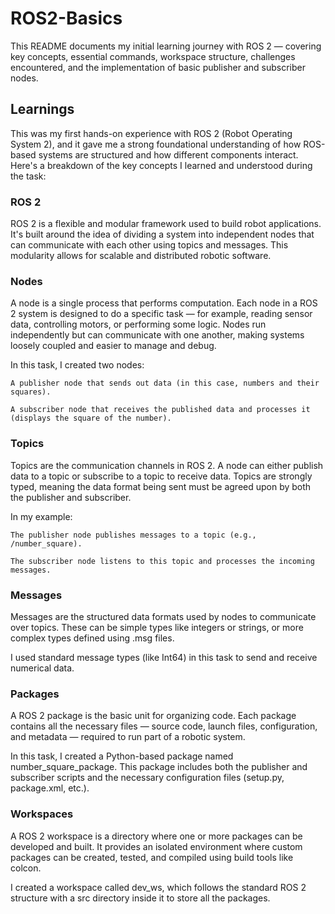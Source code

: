 # ROS2-Basics

This README documents my initial learning journey with ROS 2 — covering key concepts, essential commands, workspace structure, challenges encountered, and the implementation of basic publisher and subscriber nodes.

## Learnings

This was my first hands-on experience with ROS 2 (Robot Operating System 2), and it gave me a strong foundational understanding of how ROS-based systems are structured and how different components interact. Here's a breakdown of the key concepts I learned and understood during the task:
### ROS 2

ROS 2 is a flexible and modular framework used to build robot applications. It's built around the idea of dividing a system into independent nodes that can communicate with each other using topics and messages. This modularity allows for scalable and distributed robotic software.

### Nodes

A node is a single process that performs computation. Each node in a ROS 2 system is designed to do a specific task — for example, reading sensor data, controlling motors, or performing some logic. Nodes run independently but can communicate with one another, making systems loosely coupled and easier to manage and debug.

In this task, I created two nodes:

    A publisher node that sends out data (in this case, numbers and their squares).

    A subscriber node that receives the published data and processes it (displays the square of the number).

### Topics

Topics are the communication channels in ROS 2. A node can either publish data to a topic or subscribe to a topic to receive data. Topics are strongly typed, meaning the data format being sent must be agreed upon by both the publisher and subscriber.

In my example:

    The publisher node publishes messages to a topic (e.g., /number_square).

    The subscriber node listens to this topic and processes the incoming messages.

### Messages

Messages are the structured data formats used by nodes to communicate over topics. These can be simple types like integers or strings, or more complex types defined using .msg files.

I used standard message types (like Int64) in this task to send and receive numerical data. 

### Packages

A ROS 2 package is the basic unit for organizing code. Each package contains all the necessary files — source code, launch files, configuration, and metadata — required to run part of a robotic system.

In this task, I created a Python-based package named number_square_package. This package includes both the publisher and subscriber scripts and the necessary configuration files (setup.py, package.xml, etc.).

### Workspaces

A ROS 2 workspace is a directory where one or more packages can be developed and built. It provides an isolated environment where custom packages can be created, tested, and compiled using build tools like colcon.

I created a workspace called dev_ws, which follows the standard ROS 2 structure with a src directory inside it to store all the packages.
